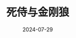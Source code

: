 ---
title: '死侍与金刚狼'
date: '2024-07-29'
price: '35.0'
theaters: ['万达影城钱江新城店']
seat: ['11-12']
remark: ['数字3D', '英语']
---